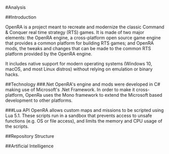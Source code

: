 #Analysis

##Introduction

OpenRA is a project meant to recreate and modernize the classic Command & Conquer real time strategy (RTS) games. It is made of two major elements: the OpenRA engine, a cross-platform open source game engine that provides a common platform for building RTS games; and OpenRA mods, the tweaks and changes that can be made to the common RTS platform provided by the OpenRA engine.

It includes native support for modern operating systems (Windows 10, macOS, and most Linux distros) without relying on emulation or binary hacks.

##Technology
###.Net
OpenRA's engine and mods were developed in C# making use of Microsoft's .Net Framework. In order to make it cross-platform, OpenRa uses the Mono framework to extend the Microsoft based development to other platforms.

###Lua API
OpenRA allows custom maps and missions to be scripted using Lua 5.1. These scripts run in a sandbox that prevents access to unsafe functions (e.g. OS or file access), and limits the memory and CPU usage of the scripts.

##Repository Structure


##Artificial Intelligence
